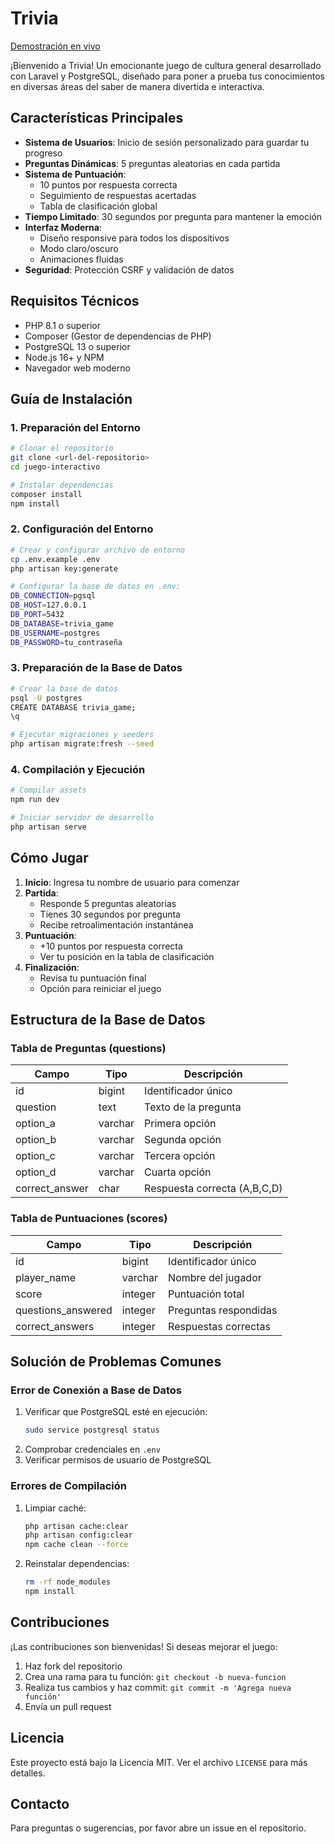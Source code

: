 # Trivia

[Demostración en vivo](https://laravel-production-45d7.up.railway.app/)

¡Bienvenido a Trivia! Un emocionante juego de cultura general desarrollado con Laravel y PostgreSQL, diseñado para poner a prueba tus conocimientos en diversas áreas del saber de manera divertida e interactiva.

## Características Principales

- **Sistema de Usuarios**: Inicio de sesión personalizado para guardar tu progreso
- **Preguntas Dinámicas**: 5 preguntas aleatorias en cada partida
- **Sistema de Puntuación**: 
  - 10 puntos por respuesta correcta
  - Seguimiento de respuestas acertadas
  - Tabla de clasificación global
- **Tiempo Limitado**: 30 segundos por pregunta para mantener la emoción
- **Interfaz Moderna**: 
  - Diseño responsive para todos los dispositivos
  - Modo claro/oscuro
  - Animaciones fluidas
- **Seguridad**: Protección CSRF y validación de datos

## Requisitos Técnicos

- PHP 8.1 o superior
- Composer (Gestor de dependencias de PHP)
- PostgreSQL 13 o superior
- Node.js 16+ y NPM
- Navegador web moderno

## Guía de Instalación

### 1. Preparación del Entorno
```bash
# Clonar el repositorio
git clone <url-del-repositorio>
cd juego-interactivo

# Instalar dependencias
composer install
npm install
```

### 2. Configuración del Entorno
```bash
# Crear y configurar archivo de entorno
cp .env.example .env
php artisan key:generate

# Configurar la base de datos en .env:
DB_CONNECTION=pgsql
DB_HOST=127.0.0.1
DB_PORT=5432
DB_DATABASE=trivia_game
DB_USERNAME=postgres
DB_PASSWORD=tu_contraseña
```

### 3. Preparación de la Base de Datos
```bash
# Crear la base de datos
psql -U postgres
CREATE DATABASE trivia_game;
\q

# Ejecutar migraciones y seeders
php artisan migrate:fresh --seed
```

### 4. Compilación y Ejecución
```bash
# Compilar assets
npm run dev

# Iniciar servidor de desarrollo
php artisan serve
```

## Cómo Jugar

1. **Inicio**: Ingresa tu nombre de usuario para comenzar
2. **Partida**: 
   - Responde 5 preguntas aleatorias
   - Tienes 30 segundos por pregunta
   - Recibe retroalimentación instantánea
3. **Puntuación**: 
   - +10 puntos por respuesta correcta
   - Ver tu posición en la tabla de clasificación
4. **Finalización**: 
   - Revisa tu puntuación final
   - Opción para reiniciar el juego

## Estructura de la Base de Datos

### Tabla de Preguntas (questions)
| Campo | Tipo | Descripción |
|-------|------|-------------|
| id | bigint | Identificador único |
| question | text | Texto de la pregunta |
| option_a | varchar | Primera opción |
| option_b | varchar | Segunda opción |
| option_c | varchar | Tercera opción |
| option_d | varchar | Cuarta opción |
| correct_answer | char | Respuesta correcta (A,B,C,D) |

### Tabla de Puntuaciones (scores)
| Campo | Tipo | Descripción |
|-------|------|-------------|
| id | bigint | Identificador único |
| player_name | varchar | Nombre del jugador |
| score | integer | Puntuación total |
| questions_answered | integer | Preguntas respondidas |
| correct_answers | integer | Respuestas correctas |

## Solución de Problemas Comunes

### Error de Conexión a Base de Datos
1. Verificar que PostgreSQL esté en ejecución:
   ```bash
   sudo service postgresql status
   ```
2. Comprobar credenciales en `.env`
3. Verificar permisos de usuario de PostgreSQL

### Errores de Compilación
1. Limpiar caché:
   ```bash
   php artisan cache:clear
   php artisan config:clear
   npm cache clean --force
   ```
2. Reinstalar dependencias:
   ```bash
   rm -rf node_modules
   npm install
   ```

## Contribuciones

¡Las contribuciones son bienvenidas! Si deseas mejorar el juego:

1. Haz fork del repositorio
2. Crea una rama para tu función: `git checkout -b nueva-funcion`
3. Realiza tus cambios y haz commit: `git commit -m 'Agrega nueva función'`
4. Envía un pull request

## Licencia

Este proyecto está bajo la Licencia MIT. Ver el archivo `LICENSE` para más detalles.

## Contacto

Para preguntas o sugerencias, por favor abre un issue en el repositorio.
